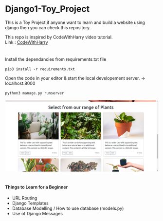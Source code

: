 # Django1-Toy_Project

This is a Toy Project,if anyone want to learn and build a website using django then you can check this repository.

This repo is inspired by CodeWithHarry video tutorial.<br>
Link : <a href = "https://www.youtube.com/watch?v=JxzZxdht-XY&ab_channel=CodeWithHarry">CodeWithHarry</a>
#
<p> Install the dependancies from requirements.txt file </p>

`pip3 install -r requirements.txt`

<p> Open the code in your editor & start the local developement server.  -> localhost:8000 </p>

`python3 manage.py runserver`

![Screenshot of Home Page](/img/plants.png)
#
<h4> Things to Learn for a Beginner </h4>
<ul>
<li> URL Routing 
<li> Django Templates
<li> Database Modelling / How to use database (models.py)
<li> Use of Django Messages 
</ul>
